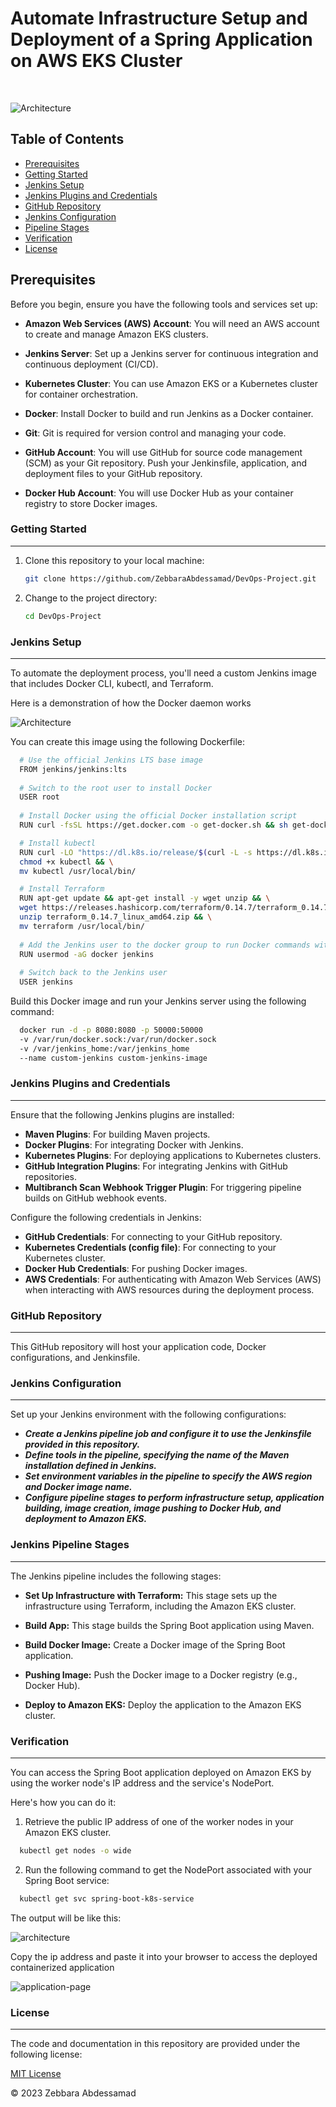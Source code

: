 # Automate Infrastructure Setup and Deployment of a Spring Application on AWS EKS Cluster

<br/>

![Architecture](images/eks-architecture.jpg)

## Table of Contents

- [Prerequisites](#prerequisites)
- [Getting Started](#getting-started)
- [Jenkins Setup](#jenkins-setup)
- [Jenkins Plugins and Credentials](#jenkins-plugins-and-credentials)
- [GitHub Repository](#github-repository)
- [Jenkins Configuration](#jenkins-configuration)
- [Pipeline Stages](#pipeline-stages)
- [Verification](#verification)
- [License](#license)

## Prerequisites

Before you begin, ensure you have the following tools and services set up:

- **Amazon Web Services (AWS) Account**: You will need an AWS account to create and manage Amazon EKS clusters.

- **Jenkins Server**: Set up a Jenkins server for continuous integration and continuous deployment (CI/CD). 

- **Kubernetes Cluster**: You can use Amazon EKS or a Kubernetes cluster for container orchestration.

- **Docker**: Install Docker to build and run Jenkins as a Docker container.

- **Git**: Git is required for version control and managing your code.

- **GitHub Account**: You will use GitHub for source code management (SCM) as your Git repository. Push your Jenkinsfile, application, and deployment files to your GitHub repository.

- **Docker Hub Account**: You will use Docker Hub as your container registry to store Docker images.

### Getting Started

---

1. Clone this repository to your local machine:

   ```bash
   git clone https://github.com/ZebbaraAbdessamad/DevOps-Project.git
    ```

2. Change to the project directory:

   ```bash
   cd DevOps-Project
   ````


### Jenkins Setup

---
To automate the deployment process, you'll need a custom Jenkins image that includes Docker CLI, kubectl, and Terraform.

Here is a demonstration of how the Docker daemon works

![Architecture](images/docker-architecture.png)

You can create this image using the following Dockerfile:
  ```bash
    # Use the official Jenkins LTS base image
    FROM jenkins/jenkins:lts
    
    # Switch to the root user to install Docker
    USER root
    
    # Install Docker using the official Docker installation script
    RUN curl -fsSL https://get.docker.com -o get-docker.sh && sh get-docker.sh

    # Install kubectl
    RUN curl -LO "https://dl.k8s.io/release/$(curl -L -s https://dl.k8s.io/release/stable.txt)/bin/linux/amd64/kubectl" && \
    chmod +x kubectl && \
    mv kubectl /usr/local/bin/

    # Install Terraform
    RUN apt-get update && apt-get install -y wget unzip && \
    wget https://releases.hashicorp.com/terraform/0.14.7/terraform_0.14.7_linux_amd64.zip && \
    unzip terraform_0.14.7_linux_amd64.zip && \
    mv terraform /usr/local/bin/
    
    # Add the Jenkins user to the docker group to run Docker commands without sudo
    RUN usermod -aG docker jenkins
    
    # Switch back to the Jenkins user
    USER jenkins

```
Build this Docker image and run your Jenkins server using the following command:

  ```bash
    docker run -d -p 8080:8080 -p 50000:50000
    -v /var/run/docker.sock:/var/run/docker.sock 
    -v /var/jenkins_home:/var/jenkins_home
    --name custom-jenkins custom-jenkins-image

```

### Jenkins Plugins and Credentials

---
Ensure that the following Jenkins plugins are installed:

* **Maven Plugins**: For building Maven projects.
* **Docker Plugins**: For integrating Docker with Jenkins.
* **Kubernetes Plugins**: For deploying applications to Kubernetes clusters.
* **GitHub Integration Plugins**: For integrating Jenkins with GitHub repositories.
* **Multibranch Scan Webhook Trigger Plugin**: For triggering pipeline builds on GitHub webhook events.


Configure the following credentials in Jenkins:


- **GitHub Credentials**: For connecting to your GitHub repository.
- **Kubernetes Credentials (config file)**: For connecting to your Kubernetes cluster.
- **Docker Hub Credentials**: For pushing Docker images.
- **AWS Credentials**: For authenticating with Amazon Web Services (AWS) when interacting with AWS resources during the deployment process.



### GitHub Repository

---
This GitHub repository will host your application code, Docker configurations, and Jenkinsfile.


### Jenkins Configuration

----

Set up your Jenkins environment with the following configurations:

- ***Create a Jenkins pipeline job and configure it to use the Jenkinsfile provided in this repository.***
- ***Define tools in the pipeline, specifying the name of the Maven installation defined in Jenkins.***
- ***Set environment variables in the pipeline to specify the AWS region and Docker image name.***
- ***Configure pipeline stages to perform infrastructure setup, application building, image creation, image pushing to Docker Hub, and deployment to Amazon EKS.***



### Jenkins Pipeline Stages

----

The Jenkins pipeline includes the following stages:

* **Set Up Infrastructure with Terraform:** This stage sets up the infrastructure using Terraform, including the Amazon EKS cluster.

* **Build App:** This stage builds the Spring Boot application using Maven.

* **Build Docker Image:** Create a Docker image of the Spring Boot application.

* **Pushing Image:** Push the Docker image to a Docker registry (e.g., Docker Hub).

* **Deploy to Amazon EKS:** Deploy the application to the Amazon EKS cluster.


### Verification

---

You can access the Spring Boot application deployed on Amazon EKS by using the worker node's IP address and the service's NodePort.

Here's how you can do it:

1. Retrieve the public IP address of one of the worker nodes in your Amazon EKS cluster.

```bash
  kubectl get nodes -o wide
```

2. Run the following command to get the NodePort associated with your Spring Boot service:

```bash
  kubectl get svc spring-boot-k8s-service
```

The output will be like this:

![architecture](images/node-and-service.png)


Copy the ip address and paste it into your browser to access the deployed containerized application

![application-page](images/application-page.png)


### License

---

The code and documentation in this repository are provided under the following license:

[MIT License](https://opensource.org/licenses/MIT)

© 2023 Zebbara Abdessamad

